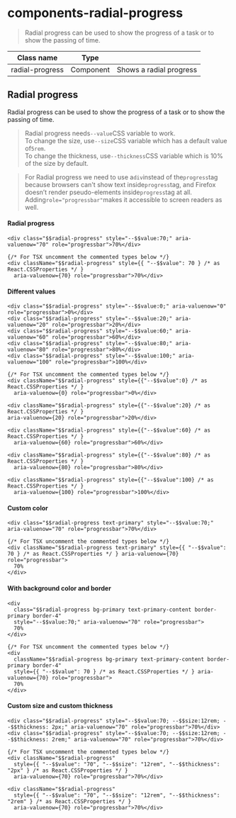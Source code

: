 # components-radial-progress

> Radial progress can be used to show the progress of a task or to show the passing of time.

| Class name      | Type      |                         |
| --------------- | --------- | ----------------------- |
| radial-progress | Component | Shows a radial progress |

## Radial progress

Radial progress can be used to show the progress of a task or to show the passing of time.

> Radial progress needs`--value`CSS variable to work.  
> To change the size, use`--size`CSS variable which has a default value of`5rem`.  
> To change the thickness, use`--thickness`CSS variable which is 10% of the size by default.

> For Radial progress we need to use a`div`instead of the`progress`tag because browsers can't show text inside`progress`tag, and Firefox doesn’t render pseudo-elements inside`progress`tag at all.  
> Adding`role="progressbar"`makes it accessible to screen readers as well.

[](#radial-progress)

#### Radial progress

    <div class="$$radial-progress" style="--$$value:70;" aria-valuenow="70" role="progressbar">70%</div>

    {/* For TSX uncomment the commented types below */}
    <div className="$$radial-progress" style={{ "--$$value": 70 } /* as React.CSSProperties */ }
      aria-valuenow={70} role="progressbar">70%</div>

[](#different-values)

#### Different values

    <div class="$$radial-progress" style="--$$value:0;" aria-valuenow="0" role="progressbar">0%</div>
    <div class="$$radial-progress" style="--$$value:20;" aria-valuenow="20" role="progressbar">20%</div>
    <div class="$$radial-progress" style="--$$value:60;" aria-valuenow="60" role="progressbar">60%</div>
    <div class="$$radial-progress" style="--$$value:80;" aria-valuenow="80" role="progressbar">80%</div>
    <div class="$$radial-progress" style="--$$value:100;" aria-valuenow="100" role="progressbar">100%</div>

    {/* For TSX uncomment the commented types below */}
    <div className="$$radial-progress" style={{"--$$value":0} /* as React.CSSProperties */ }
      aria-valuenow={0} role="progressbar">0%</div>

    <div className="$$radial-progress" style={{"--$$value":20} /* as React.CSSProperties */ }
    aria-valuenow={20} role="progressbar">20%</div>

    <div className="$$radial-progress" style={{"--$$value":60} /* as React.CSSProperties */ }
      aria-valuenow={60} role="progressbar">60%</div>

    <div className="$$radial-progress" style={{"--$$value":80} /* as React.CSSProperties */ }
      aria-valuenow={80} role="progressbar">80%</div>

    <div className="$$radial-progress" style={{"--$$value":100} /* as React.CSSProperties */ }
      aria-valuenow={100} role="progressbar">100%</div>

[](#custom-color)

#### Custom color

    <div class="$$radial-progress text-primary" style="--$$value:70;" aria-valuenow="70" role="progressbar">70%</div>

    {/* For TSX uncomment the commented types below */}
    <div className="$$radial-progress text-primary" style={{ "--$$value": 70 } /* as React.CSSProperties */ } aria-valuenow={70} role="progressbar">
      70%
    </div>

[](#with-background-color-and-border)

#### With background color and border

    <div
      class="$$radial-progress bg-primary text-primary-content border-primary border-4"
      style="--$$value:70;" aria-valuenow="70" role="progressbar">
      70%
    </div>

    {/* For TSX uncomment the commented types below */}
    <div
      className="$$radial-progress bg-primary text-primary-content border-primary border-4"
      style={{ "--$$value": 70 } /* as React.CSSProperties */ } aria-valuenow={70} role="progressbar">
      70%
    </div>

[](#custom-size-and-custom-thickness)

#### Custom size and custom thickness

    <div class="$$radial-progress" style="--$$value:70; --$$size:12rem; --$$thickness: 2px;" aria-valuenow="70" role="progressbar">70%</div>
    <div class="$$radial-progress" style="--$$value:70; --$$size:12rem; --$$thickness: 2rem;" aria-valuenow="70" role="progressbar">70%</div>

    {/* For TSX uncomment the commented types below */}
    <div className="$$radial-progress"
      style={{ "--$$value": "70", "--$$size": "12rem", "--$$thickness": "2px" } /* as React.CSSProperties */ }
      aria-valuenow={70} role="progressbar">70%</div>

    <div className="$$radial-progress"
      style={{ "--$$value": "70", "--$$size": "12rem", "--$$thickness": "2rem" } /* as React.CSSProperties */ }
      aria-valuenow={70} role="progressbar">70%</div>

